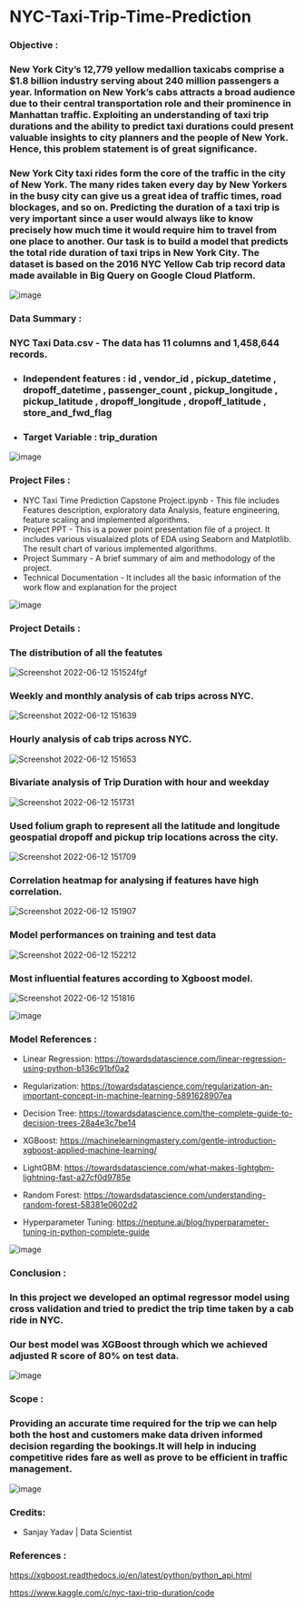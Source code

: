 # NYC-Taxi-Trip-Time-Prediction
### **Objective** : 
### New York City’s 12,779 yellow medallion taxicabs comprise a $1.8 billion industry serving about 240 million passengers a year. Information on New York’s cabs attracts a broad audience due to their central transportation role and their prominence in Manhattan traffic. Exploiting an understanding of taxi trip durations and the ability to predict taxi durations could present valuable insights to city planners and the people of New York. Hence, this problem statement is of great significance.
### New York City taxi rides form the core of the traffic in the city of New York. The many rides taken every day by New Yorkers in the busy city can give us a great idea of traffic times, road blockages, and so on. Predicting the duration of a taxi trip is very important since a user would always like to know precisely how much time it would require him to travel from one place to another. Our task is to build a model that predicts the total ride duration of taxi trips in New York City. The dataset is based on the 2016 NYC Yellow Cab trip record data made available in Big Query on Google Cloud Platform.
![image](https://user-images.githubusercontent.com/98027899/173228627-6c6eaebc-032c-4e68-a5a9-c2b6a3223745.png)


### **Data Summary** : 
### NYC Taxi Data.csv -  The data has 11 columns and 1,458,644 records.
* ### Independent features : id , vendor_id , pickup_datetime , dropoff_datetime , passenger_count , pickup_longitude , pickup_latitude , dropoff_longitude , dropoff_latitude , store_and_fwd_flag 
* ### Target Variable : trip_duration
![image](https://user-images.githubusercontent.com/98027899/173228822-c7d05dad-fc6d-40d7-9a56-bbcfc2b1a004.png)

### **Project Files** :

* NYC Taxi Time Prediction Capstone Project.ipynb - This file includes Features description, exploratory data Analysis, feature engineering, feature scaling and implemented algorithms.
* Project PPT - This is a power point presentation file of a project. It includes various visualaized plots of EDA using Seaborn and Matplotlib. The result chart of various implemented algorithms.
* Project Summary - A brief summary of aim and methodology of the project.
* Technical Documentation - It includes all the basic information of the work flow and explanation for the project

![image](https://user-images.githubusercontent.com/98027899/173228822-c7d05dad-fc6d-40d7-9a56-bbcfc2b1a004.png)

### **Project Details** :

### The distribution of all the featutes
![Screenshot 2022-06-12 151524fgf](https://user-images.githubusercontent.com/98027899/173227559-dd76f72a-c642-4d78-bbf0-84888c5fba28.png)

### Weekly and monthly analysis of cab trips across NYC.
![Screenshot 2022-06-12 151639](https://user-images.githubusercontent.com/98027899/173227564-9fde1105-8f26-40fb-b4c3-4eb298471efe.png)

### Hourly analysis of cab trips across NYC.
![Screenshot 2022-06-12 151653](https://user-images.githubusercontent.com/98027899/173227568-31dfb2ba-2d95-4587-b33d-40e60a455aaa.png)

### Bivariate analysis of Trip Duration with hour and weekday
![Screenshot 2022-06-12 151731](https://user-images.githubusercontent.com/98027899/173227574-f57a036f-956f-4119-ac66-50e19f4d0b6f.png)

### Used folium graph to represent all the latitude and longitude geospatial dropoff and pickup trip locations across the city.
![Screenshot 2022-06-12 151709](https://user-images.githubusercontent.com/98027899/173227570-e2bd993b-d089-4da4-96f6-eb7729febc1f.png)

### Correlation heatmap for analysing if features have high correlation.
![Screenshot 2022-06-12 151907](https://user-images.githubusercontent.com/98027899/173227582-bfa1de26-56bd-413b-af5f-b05c33d66b55.png)

### Model performances on training and test data
![Screenshot 2022-06-12 152212](https://user-images.githubusercontent.com/98027899/173227640-851e090e-2ac7-433b-9005-27e76de86c54.png)

### Most influential features according to Xgboost model.
![Screenshot 2022-06-12 151816](https://user-images.githubusercontent.com/98027899/173227590-85801b2d-ad65-4cf9-b134-5580eba4e428.png)


![image](https://user-images.githubusercontent.com/98027899/173228827-a32b9e35-7555-4531-99c5-5f71ae363d40.png)

### Model References :

* Linear Regression: https://towardsdatascience.com/linear-regression-using-python-b136c91bf0a2
* Regularization: https://towardsdatascience.com/regularization-an-important-concept-in-machine-learning-5891628907ea
* Decision Tree: https://towardsdatascience.com/the-complete-guide-to-decision-trees-28a4e3c7be14

* XGBoost: https://machinelearningmastery.com/gentle-introduction-xgboost-applied-machine-learning/
* LightGBM: https://towardsdatascience.com/what-makes-lightgbm-lightning-fast-a27cf0d9785e

* Random Forest: https://towardsdatascience.com/understanding-random-forest-58381e0602d2

* Hyperparameter Tuning: https://neptune.ai/blog/hyperparameter-tuning-in-python-complete-guide

![image](https://user-images.githubusercontent.com/98027899/173228948-dbb73f86-11bd-489d-9ede-2195bf2630da.png)

### **Conclusion** :
### In this project we developed an optimal regressor model using cross validation and tried to predict the trip time taken by a cab ride in NYC.
### Our best model was XGBoost through which we achieved adjusted R score of 80% on test data.

![image](https://user-images.githubusercontent.com/98027899/173228948-dbb73f86-11bd-489d-9ede-2195bf2630da.png)

### **Scope** :
### Providing an accurate time required for the trip we can help both the host and customers make data driven informed decision regarding the bookings.It will help in inducing competitive rides fare as well as prove to be efficient in traffic management.

![image](https://user-images.githubusercontent.com/98027899/173228828-b47f7a35-c2d0-4b1d-8eff-70b6ce2d77e1.png)

### Credits:
* Sanjay Yadav | Data Scientist

### **References** :
https://xgboost.readthedocs.io/en/latest/python/python_api.html

https://www.kaggle.com/c/nyc-taxi-trip-duration/code
